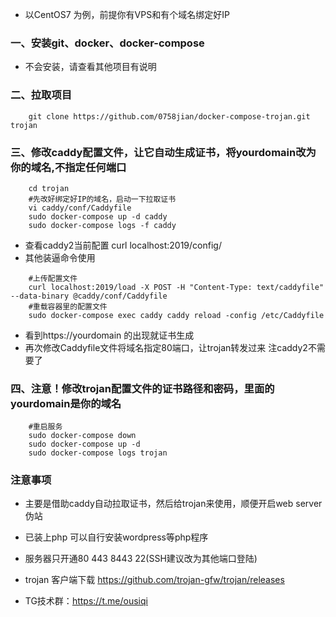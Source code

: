 ﻿- 以CentOS7 为例，前提你有VPS和有个域名绑定好IP
### 一、安装git、docker、docker-compose
- 不会安装，请查看其他项目有说明
### 二、拉取项目
```
    git clone https://github.com/0758jian/docker-compose-trojan.git trojan
```
### 三、修改caddy配置文件，让它自动生成证书，将yourdomain改为你的域名,不指定任何端口
```
    cd trojan
    #先改好绑定好IP的域名，启动一下拉取证书
    vi caddy/conf/Caddyfile
    sudo docker-compose up -d caddy
    sudo docker-compose logs -f caddy
```
- 查看caddy2当前配置 curl localhost:2019/config/
- 其他装逼命令使用
```
    #上传配置文件
    curl localhost:2019/load -X POST -H "Content-Type: text/caddyfile" --data-binary @caddy/conf/Caddyfile
    #重载容器里的配置文件
    sudo docker-compose exec caddy caddy reload -config /etc/Caddyfile
```
- 看到https://yourdomain 的出现就证书生成
- 再次修改Caddyfile文件将域名指定80端口，让trojan转发过来 注caddy2不需要了

### 四、注意！修改trojan配置文件的证书路径和密码，里面的yourdomain是你的域名
```
    #重启服务
    sudo docker-compose down
    sudo docker-compose up -d
    sudo docker-compose logs trojan
```
### 注意事项
- 主要是借助caddy自动拉取证书，然后给trojan来使用，顺便开启web server伪站
- 已装上php 可以自行安装wordpress等php程序
- 服务器只开通80 443 8443 22(SSH建议改为其他端口登陆)
- trojan 客户端下载 https://github.com/trojan-gfw/trojan/releases

- TG技术群：https://t.me/ousiqi